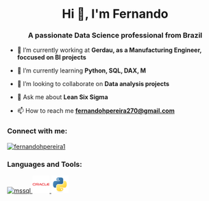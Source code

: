 <h1 align="center">Hi 👋, I'm Fernando</h1>
<h3 align="center">A passionate Data Science professional from Brazil</h3>

- 🔭 I’m currently working at **Gerdau, as a Manufacturing Engineer, foccused on BI projects**

- 🌱 I’m currently learning **Python, SQL, DAX, M**

- 👯 I’m looking to collaborate on **Data analysis projects**

- 💬 Ask me about **Lean Six Sigma**

- 📫 How to reach me **fernandohpereira270@gmail.com**

<h3 align="left">Connect with me:</h3>
<p align="left">
<a href="https://linkedin.com/in/fernandohpereira1" target="blank"><img align="center" src="https://raw.githubusercontent.com/rahuldkjain/github-profile-readme-generator/master/src/images/icons/Social/linked-in-alt.svg" alt="fernandohpereira1" height="30" width="40" /></a>
</p>

<h3 align="left">Languages and Tools:</h3>
<p align="left"> <a href="https://www.microsoft.com/en-us/sql-server" target="_blank" rel="noreferrer"> <img src="https://www.svgrepo.com/show/303229/microsoft-sql-server-logo.svg" alt="mssql" width="40" height="40"/> </a> <a href="https://www.oracle.com/" target="_blank" rel="noreferrer"> <img src="https://raw.githubusercontent.com/devicons/devicon/master/icons/oracle/oracle-original.svg" alt="oracle" width="40" height="40"/> </a> <a href="https://www.python.org" target="_blank" rel="noreferrer"> <img src="https://raw.githubusercontent.com/devicons/devicon/master/icons/python/python-original.svg" alt="python" width="40" height="40"/> </a> </p>
